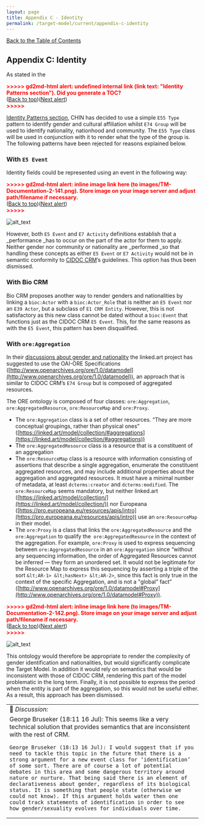 ```yaml
---
layout: page
title: Appendix C - Identity 
permalink: /target-model/current/appendix-c-identity
---
```

[Back to the Table of Contents](/target-model/current/information#table-of-contents)

## Appendix C: Identity

As stated in the 

<p id="gdcalert70" ><span style="color: red; font-weight: bold">>>>>>  gd2md-html alert: undefined internal link (link text: "Identity Patterns section"). Did you generate a TOC? </span><br>(<a href="#">Back to top</a>)(<a href="#gdcalert71">Next alert</a>)<br><span style="color: red; font-weight: bold">>>>>> </span></p>

[Identity Patterns section](#heading=h.ukfrff7gaar3), CHIN has decided to use a simple `E55 Type` pattern to identify gender and cultural affiliation whilst `E74 Group` will be used to identify nationality, nationhood and community. The `E55 Type` class will be used in conjunction with it to render what the type of the group is. The following patterns have been rejected for reasons explained below. 


### With `E5 Event`

Identity fields could be represented using an event in the following way: 



<p id="gdcalert71" ><span style="color: red; font-weight: bold">>>>>>  gd2md-html alert: inline image link here (to images/TM-Documentation-2-141.png). Store image on your image server and adjust path/filename if necessary. </span><br>(<a href="#">Back to top</a>)(<a href="#gdcalert72">Next alert</a>)<br><span style="color: red; font-weight: bold">>>>>> </span></p>


![alt_text](images/TM-Documentation-2-141.png "image_tooltip")


However, both `E5 Event` and `E7 Activity` definitions establish that a _performance _has to occur on the part of the actor for them to apply. Neither gender nor community or nationality are _performed _so that handling these concepts as either `E5 Event` or `E7 Activity` would not be in semantic conformity to [CIDOC CRM](http://www.cidoc-crm.org/Entity/e7-activity/version-6.2.2)’s guidelines. This option has thus been dismissed.


### With Bio CRM

Bio CRM proposes another way to render genders and nationalities by linking a `bioc:Actor` with a `bioc:Actor_Role` that is neither an `E5 Event` nor an `E39 Actor`, but a subclass of `E1 CRM Entity`. However, this is not satisfactory as this new class cannot be dated without a `bioc:Event` that functions just as the CIDOC CRM `E5 Event`. This, for the same reasons as with the `E5 Event`, this pattern has been disqualified. 


### With `ore:Aggregation`

In their [discussions about gender and nationality](https://github.com/linked-art/linked.art/issues/152) the linked.art project has suggested to use the OAI-ORE Specifications ([http://www.openarchives.org/ore/1.0/datamodel](http://www.openarchives.org/ore/1.0/datamodel)), an approach that is similar to CIDOC CRM’s `E74 Group` but is composed of aggregated resources.

The ORE ontology is composed of four classes: `ore:Aggregation`, `ore:AggregatedResource`, `ore:ResourceMap` and `ore:Proxy`.



*   The `ore:Aggregation` class is a set of other resources. “They are more conceptual groupings, rather than physical ones” ([https://linked.art/model/collection/#aggregations](https://linked.art/model/collection/#aggregations)) 
*   The `ore:AggregatedResource` class is a resource that is a constituent of an aggregation
*   The `ore:ResourceMap` class is a resource with information consisting of assertions that describe a single aggregation, enumerate the constituent aggregated resources, and may include additional properties about the aggregation and aggregated resources. It must have a minimal number of metadata, at least `dcterms:creator` and `dcterms:modified`. The` ore:ResourceMap` seems mandatory, but neither linked.art ([https://linked.art/model/collection/](https://linked.art/model/collection/)) nor Europeana ([https://pro.europeana.eu/resources/apis/intro](https://pro.europeana.eu/resources/apis/intro)) use an `ore:ResourceMap` in their model.
*   The `ore:Proxy` is a class that links the `ore:AggregatedResource` and the `ore:Aggregation` to qualify the` ore:AggregatedResource` in the context of the aggregation. For example, `ore:Proxy` is used to express sequencing between `ore:AggregatedResource` in an `ore:Aggregation` since “without any sequencing information, the order of Aggregated Resources cannot be inferred — they form an unordered set. It would not be legitimate for the Resource Map to express this sequencing by asserting a triple of the sort `&lt;AR-1> &lt;hasNext> &lt;AR-2>`, since this fact is only true in the context of the specific Aggregation, and is not a "global" fact” ([http://www.openarchives.org/ore/1.0/datamodel#Proxy](http://www.openarchives.org/ore/1.0/datamodel#Proxy)).



<p id="gdcalert72" ><span style="color: red; font-weight: bold">>>>>>  gd2md-html alert: inline image link here (to images/TM-Documentation-2-142.png). Store image on your image server and adjust path/filename if necessary. </span><br>(<a href="#">Back to top</a>)(<a href="#gdcalert73">Next alert</a>)<br><span style="color: red; font-weight: bold">>>>>> </span></p>


![alt_text](images/TM-Documentation-2-142.png "image_tooltip")


This ontology would therefore be appropriate to render the complexity of gender identification and nationalities, but would significantly complicate the Target Model. In addition it would rely on semantics that would be inconsistent with those of CIDOC CRM, rendering this part of the model problematic in the long term. Finally, it is not possible to express the period when the entity is part of the aggregation, so this would not be useful either. As a result, this approach has been dismissed. 


<table>
  <tr>
   <td>💬 <em>Discussion:</em>
   </td>
  </tr>
  <tr>
   <td>
    George Bruseker (18:11 16 Jul): This seems like a very technical solution that provides semantics that are inconsistent with the rest of CRM.
<p>

    George Bruseker (18:13 16 Jul): I would suggest that if you need to tackle this topic in the future that there is a strong argument for a new event class for ‘identification’ of some sort. There are of course a lot of potential debates in this area and some dangerous territory around nature or nurture. That being said there is an element of declarativeness about gender, regardless of its biological status. It is something that people state (otherwise we could not know). If this argument holds water then one could track statements of identification in order to see how gender/sexuality evolves for individuals over time.
   </td>
  </tr>
</table>